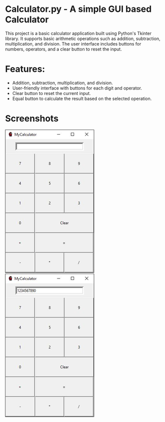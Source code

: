 # Calculator.py - A simple GUI based Calculator
This project is a basic calculator application built using Python's Tkinter library. It supports basic arithmetic operations such as addition, subtraction, multiplication, and division. The user interface includes buttons for numbers, operators, and a clear button to reset the input.

# Features:
- Addition, subtraction, multiplication, and division.
- User-friendly interface with buttons for each digit and operator.
- Clear button to reset the current input.
- Equal button to calculate the result based on the selected operation.

# Screenshots
![Screenshot 1](Screenshots/Calculator.JPG)
![Screenshot 1](Screenshots/Calculator2.JPG)

